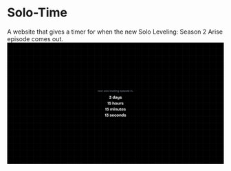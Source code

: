 # Solo-Time
A website that gives a timer for when the new Solo Leveling: Season 2 Arise episode comes out.
![arise](./static/banner.png)